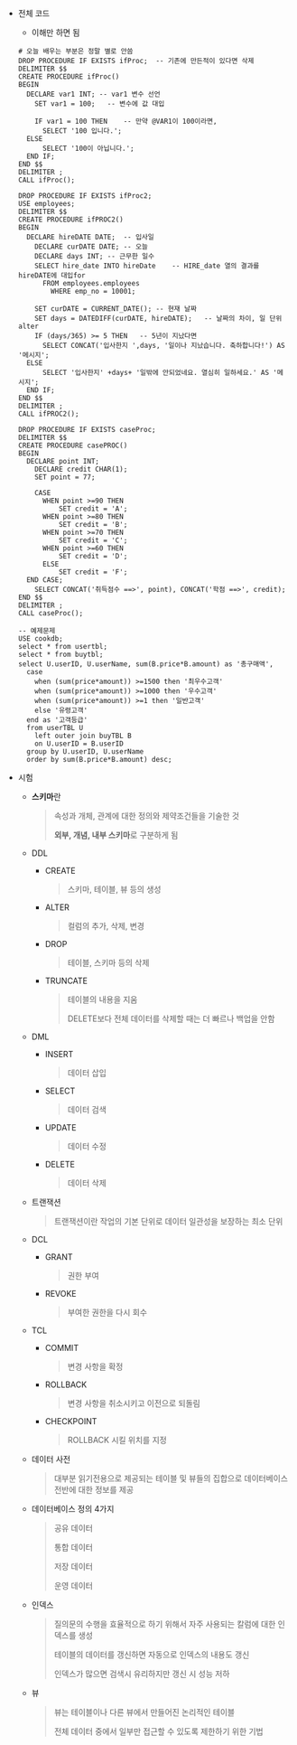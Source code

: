* 전체 코드

  * 이해만 하면 됨

  ```mysql
  # 오늘 배우는 부분은 정말 별로 안씀
  DROP PROCEDURE IF EXISTS ifProc;	-- 기존에 만든적이 있다면 삭제
  DELIMITER $$
  CREATE PROCEDURE ifProc()
  BEGIN
  	DECLARE var1 INT; -- var1 변수 선언
      SET var1 = 100;	-- 변수에 값 대입
      
      IF var1 = 100 THEN	-- 만약 @VAR1이 100이라면,
  		SELECT '100 입니다.';
  	ELSE
  		SELECT '100이 아닙니다.';
  	END IF;
  END $$
  DELIMITER ;
  CALL ifProc();
  
  DROP PROCEDURE IF EXISTS ifProc2;
  USE employees;
  DELIMITER $$
  CREATE PROCEDURE ifPROC2()
  BEGIN
  	DECLARE hireDATE DATE;	-- 입사일
      DECLARE curDATE DATE;	-- 오늘
      DECLARE days INT;	-- 근무한 일수
      SELECT hire_date INTO hireDate	-- HIRE_date 열의 결과를 hireDATE에 대입for
  		FROM employees.employees
          WHERE emp_no = 10001;
  	
      SET curDATE = CURRENT_DATE();	-- 현재 날짜
      SET days = DATEDIFF(curDATE, hireDATE);	-- 날짜의 차이, 일 단위alter
      IF (days/365) >= 5 THEN	-- 5년이 지났다면
  		SELECT CONCAT('입사한지 ',days, '일이나 지났습니다. 축하합니다!') AS '메시지';
  	ELSE
  		SELECT '입사한지' +days+ '일밖에 안되었네요. 열심히 일하세요.' AS '메시지';
  	END IF;
  END $$
  DELIMITER ;
  CALL ifPROC2();
  
  DROP PROCEDURE IF EXISTS caseProc;
  DELIMITER $$
  CREATE PROCEDURE casePROC()
  BEGIN
  	DECLARE point INT;
      DECLARE credit CHAR(1);
      SET point = 77;
      
      CASE
  		WHEN point >=90 THEN
  			SET credit = 'A';
  		WHEN point >=80 THEN
  			SET credit = 'B';
  		WHEN point >=70 THEN
  			SET credit = 'C';
  		WHEN point >=60 THEN
  			SET credit = 'D';
  		ELSE
  			SET credit = 'F';
  	END CASE;
      SELECT CONCAT('취득점수 ==>', point), CONCAT('학점 ==>', credit);
  END $$
  DELIMITER ;
  CALL caseProc();
  
  -- 예제문제
  USE cookdb;
  select * from usertbl;
  select * from buytbl;
  select U.userID, U.userName, sum(B.price*B.amount) as '총구매액',
    case
      when (sum(price*amount)) >=1500 then '최우수고객'
      when (sum(price*amount)) >=1000 then '우수고객'
      when (sum(price*amount)) >=1 then '일반고객'
      else '유령고객'
    end as '고객등급'
    from userTBL U
      left outer join buyTBL B
      on U.userID = B.userID
    group by U.userID, U.userName
    order by sum(B.price*B.amount) desc;
  ```

* 시험
  * **스키마**란

    > 속성과 개체, 관계에 대한 정의와 제약조건들을 기술한 것
    >
    > **외부, 개념, 내부 스키마**로 구분하게 됨

  * DDL

    * CREATE

      >스키마, 테이블, 뷰 등의 생성

    * ALTER

      > 컬럼의 추가, 삭제, 변경

    * DROP

      > 테이블, 스키마 등의 삭제

    * TRUNCATE

      > 테이블의 내용을 지움
      >
      > DELETE보다 전체 데이터를 삭제할 때는 더 빠르나 백업을 안함

  * DML

    * INSERT

      > 데이터 삽입

    * SELECT

      > 데이터 검색

    * UPDATE

      > 데이터 수정

    * DELETE

      > 데이터 삭제

  * 트랜잭션

    > 트랜잭션이란 작업의 기본 단위로 데이터 일관성을 보장하는 최소 단위

  * DCL

    * GRANT

      > 권한 부여

    * REVOKE

      > 부여한 권한을 다시 회수

  * TCL

    * COMMIT

      > 변경 사항을 확정

    * ROLLBACK

      > 변경 사항을 취소시키고 이전으로 되돌림

    * CHECKPOINT

      > ROLLBACK 시킬 위치를 지정

  * 데이터 사전

    > 대부분 읽기전용으로 제공되는 테이블 및 뷰들의 집합으로 데이터베이스 전반에 대한 정보를 제공

  * 데이터베이스 정의 4가지

    > 공유 데이터
    >
    > 통합 데이터
    >
    > 저장 데이터
    >
    > 운영 데이터

  * 인덱스

    > 질의문의 수행을 효율적으로 하기 위해서 자주 사용되는 칼럼에 대한 인덱스를 생성
    >
    > 테이블의 데이터를 갱신하면 자동으로 인덱스의 내용도 갱신
    >
    > 인덱스가 많으면 검색시 유리하지만 갱신 시 성능 저하

  * 뷰

    > 뷰는 테이블이나 다른 뷰에서 만들어진 논리적인 테이블
    >
    > 전체 데이터 중에서 일부만  접근할 수 있도록 제한하기 위한 기법


